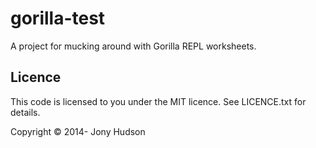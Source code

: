 # gorilla-test

A project for mucking around with Gorilla REPL worksheets.


## Licence

This code is licensed to you under the MIT licence. See LICENCE.txt for details.

Copyright © 2014- Jony Hudson

